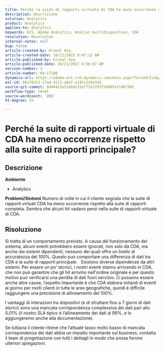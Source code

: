 ```yaml
---
title: Perché la suite di rapporti virtuale di CDA ha meno occorrenze rispetto alla suite di rapporti principale?
description: Descrizione
solution: Analytics
product: Analytics
applies-to: Analytics
keywords: KCS, Adobe Analytics, Analisi multidispositivo, CDA
resolution: Resolution
internal-notes: null
bug: false
article-created-by: Krunal Oza
article-created-date: 10/21/2022 8:47:12 AM
article-published-by: Krunal Oza
article-published-date: 10/21/2022 8:56:07 AM
version-number: 3
article-number: KA-17180
dynamics-url: https://adobe-ent.crm.dynamics.com/main.aspx?forceUCI=1&pagetype=entityrecord&etn=knowledgearticle&id=e6ec45f4-1c51-ed11-bba2-0022480867fb
exl-id: b6376313-17a4-4111-a6af-e145c216e33d
source-git-commit: 8d40422e31d6d132ef72a7255f5490fe72487505
workflow-type: tm+mt
source-wordcount: '265'
ht-degree: 1%

---
```


# Perché la suite di rapporti virtuale di CDA ha meno occorrenze rispetto alla suite di rapporti principale?

## Descrizione

<b>Ambiente</b>
- Analytics



<b>Problemi/Sintomi</b>
Numero di volte in cui il cliente segnala che la suite di rapporti virtuali CDA ha meno occorrenze rispetto alla suite di rapporti completa. Sembra che alcuni hit vadano persi nella suite di rapporti virtuale di CDA.


## Risoluzione


Si tratta di un comportamento previsto. A causa del funzionamento del sistema, alcuni eventi potrebbero essere ignorati, non solo da CDA, ma anche dai sistemi dipendenti, nessuno dei quali offre un livello di accuratezza del 100%. Questo può comportare una differenza di dati tra CDA e la suite di rapporti principale.
 
Esistono diverse dipendenze da altri sistemi. Per essere un po&#39; tecnici, i nostri eventi stanno arrivando in CDA, che non può garantire che gli hit arrivino nell&#39;ordine originale e per questo motivo può verificarsi una perdita di dati fuori servizio. Ci possono essere anche altre cause, l’aspetto importante è che CDA elabora miliardi di eventi al giorno per molti clienti in tutte le aree geografiche, quindi è difficile raggiungere una precisione di allineamento del 100%.

I vantaggi di interazioni tra dispositivi (e di sfruttare fino a 7 giorni di dati storici) sono una mancata corrispondenza complessiva dei dati pari allo 0,01% (il nostro SLA tipico è l’allineamento dei dati al 99%, e lo aggiungeremo anche alla documentazione).

Se tuttavia il cliente ritiene che l’attuale tasso molto basso di mancata corrispondenza dei dati abbia un impatto importante sul business, contatta il team di progettazione con tutti i dettagli in modo che possa fornire ulteriori spiegazioni.

